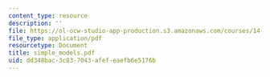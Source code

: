 ```yaml
---
content_type: resource
description: ''
file: https://ol-ocw-studio-app-production.s3.amazonaws.com/courses/14-129-advanced-contract-theory-spring-2005/dd348bac3c837043afefeaefb6e5176b_simple_models.pdf
file_type: application/pdf
resourcetype: Document
title: simple_models.pdf
uid: dd348bac-3c83-7043-afef-eaefb6e5176b
---
```

